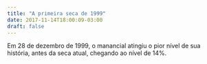 ```yaml
---
title: "A primeira seca de 1999"
date: 2017-11-14T18:00:09-03:00
draft: false
---
```

<p>Em 28 de dezembro de 1999, o manancial atingiu o pior nível de sua história, antes da seca atual, chegando ao nível de 14%.</p> 
<div id="vis" width=300></div>

<script src="https://cdnjs.cloudflare.com/ajax/libs/vega/3.0.7/vega.js"></script>
<script src="https://cdnjs.cloudflare.com/ajax/libs/vega-lite/2.0.1/vega-lite.js"></script>
<script src="https://cdnjs.cloudflare.com/ajax/libs/vega-embed/3.0.0-rc7/vega-embed.js"></script>
<script>
    const spec = {
   "$schema": "https://vega.github.io/schema/vega-lite/v2.json",
   "data": {
        "url": "https://api.insa.gov.br/reservatorios/12172/monitoramento",
        "format": {
        "type": "json",
        "property": "volumes",
         "parse": {
            "DataInformacao": "utc:'%d/%m/%Y'"
                }
      }
    },
  "transform":[
    {"filter": {"field": "DataInformacao", "range":  [{"year": 1999, "month": "jan", "date": 1}, {"year": 2000, "month": "jan", "date":1}] }}
  ],
  "width": 300,
  "heigth": 300,
  "mark": "line",
  "encoding": {
    "x": {
      "timeUnit": "month",
      "field": "DataInformacao",
      "type": "ordinal",
      "axis": {"title": "Data de registro"}
    },
    "y": {
      "aggregate": "mean",
      "field": "VolumePercentual",
      "type": "quantitative",
      "axis": {"title": "Volume Percentual"}
    }
  }
     };

      vegaEmbed('#vis', spec).catch(console.warn);
</script>
